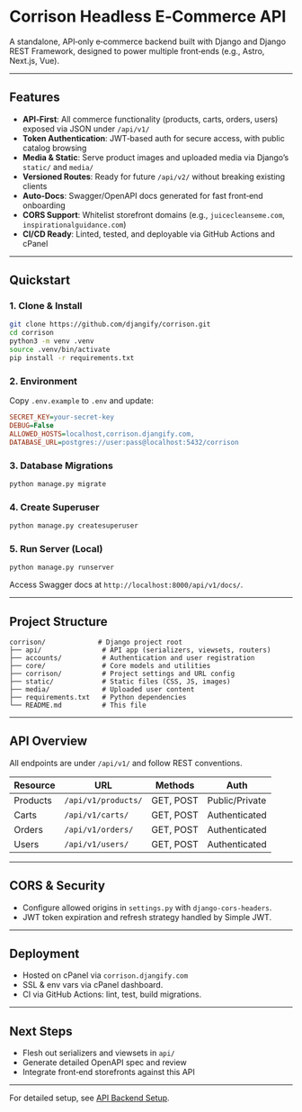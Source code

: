 # Corrison Headless E‑Commerce API

A standalone, API‑only e‑commerce backend built with Django and Django REST Framework, designed to power multiple front‑ends (e.g., Astro, Next.js, Vue).

---

## Features

* **API‑First**: All commerce functionality (products, carts, orders, users) exposed via JSON under `/api/v1/`
* **Token Authentication**: JWT‑based auth for secure access, with public catalog browsing
* **Media & Static**: Serve product images and uploaded media via Django’s `static/` and `media/`
* **Versioned Routes**: Ready for future `/api/v2/` without breaking existing clients
* **Auto‑Docs**: Swagger/OpenAPI docs generated for fast front‑end onboarding
* **CORS Support**: Whitelist storefront domains (e.g., `juicecleanseme.com`, `inspirationalguidance.com`)
* **CI/CD Ready**: Linted, tested, and deployable via GitHub Actions and cPanel

---

## Quickstart

### 1. Clone & Install

```bash
git clone https://github.com/djangify/corrison.git
cd corrison
python3 -m venv .venv
source .venv/bin/activate
pip install -r requirements.txt
```

### 2. Environment

Copy `.env.example` to `.env` and update:

```ini
SECRET_KEY=your-secret-key
DEBUG=False
ALLOWED_HOSTS=localhost,corrison.djangify.com,
DATABASE_URL=postgres://user:pass@localhost:5432/corrison
```

### 3. Database Migrations

```bash
python manage.py migrate
```

### 4. Create Superuser

```bash
python manage.py createsuperuser
```

### 5. Run Server (Local)

```bash
python manage.py runserver
```

Access Swagger docs at `http://localhost:8000/api/v1/docs/`.

---

## Project Structure

```
corrison/             # Django project root
├── api/               # API app (serializers, viewsets, routers)
├── accounts/          # Authentication and user registration
├── core/              # Core models and utilities
├── corrison/          # Project settings and URL config
├── static/            # Static files (CSS, JS, images)
├── media/             # Uploaded user content
├── requirements.txt   # Python dependencies
└── README.md          # This file
```

---

## API Overview

All endpoints are under `/api/v1/` and follow REST conventions.

| Resource | URL                 | Methods   | Auth           |
| -------- | ------------------- | --------- | -------------- |
| Products | `/api/v1/products/` | GET, POST | Public/Private |
| Carts    | `/api/v1/carts/`    | GET, POST | Authenticated  |
| Orders   | `/api/v1/orders/`   | GET, POST | Authenticated  |
| Users    | `/api/v1/users/`    | GET, POST | Authenticated  |

---

## CORS & Security

* Configure allowed origins in `settings.py` with `django-cors-headers`.
* JWT token expiration and refresh strategy handled by Simple JWT.

---

## Deployment

* Hosted on cPanel via `corrison.djangify.com`
* SSL & env vars via cPanel dashboard.
* CI via GitHub Actions: lint, test, build migrations.

---

## Next Steps

* Flesh out serializers and viewsets in `api/`
* Generate detailed OpenAPI spec and review
* Integrate front‑end storefronts against this API

---

For detailed setup, see [API Backend Setup](./docs/api_setup.md).
